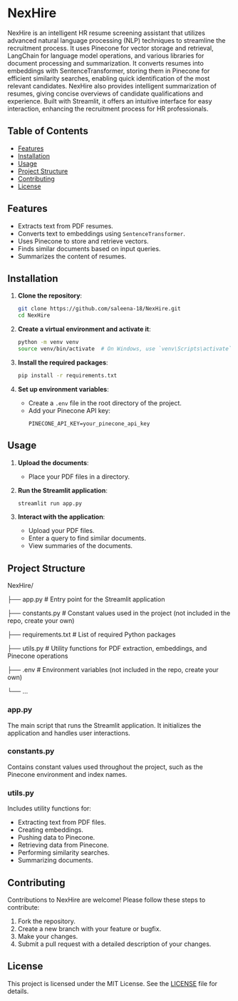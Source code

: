# NexHire

NexHire is an intelligent HR resume screening assistant that utilizes advanced natural language processing (NLP) techniques to streamline the recruitment process. It uses Pinecone for vector storage and retrieval, LangChain for language model operations, and various libraries for document processing and summarization. It converts resumes into embeddings with SentenceTransformer, storing them in Pinecone for efficient similarity searches, enabling quick identification of the most relevant candidates. NexHire also provides intelligent summarization of resumes, giving concise overviews of candidate qualifications and experience. Built with Streamlit, it offers an intuitive interface for easy interaction, enhancing the recruitment process for HR professionals.

## Table of Contents

- [Features](#features)
- [Installation](#installation)
- [Usage](#usage)
- [Project Structure](#project-structure)
- [Contributing](#contributing)
- [License](#license)

## Features

- Extracts text from PDF resumes.
- Converts text to embeddings using `SentenceTransformer`.
- Uses Pinecone to store and retrieve vectors.
- Finds similar documents based on input queries.
- Summarizes the content of resumes.

## Installation

1. **Clone the repository**:
    ```bash
    git clone https://github.com/saleena-18/NexHire.git
    cd NexHire
    ```

2. **Create a virtual environment and activate it**:
    ```bash
    python -m venv venv
    source venv/bin/activate  # On Windows, use `venv\Scripts\activate`
    ```

3. **Install the required packages**:
    ```bash
    pip install -r requirements.txt
    ```

4. **Set up environment variables**:
    - Create a `.env` file in the root directory of the project.
    - Add your Pinecone API key:
        ```env
        PINECONE_API_KEY=your_pinecone_api_key
        ```

## Usage

1. **Upload the documents**:
    - Place your PDF files in a directory.

2. **Run the Streamlit application**:
    ```bash
    streamlit run app.py
    ```

3. **Interact with the application**:
    - Upload your PDF files.
    - Enter a query to find similar documents.
    - View summaries of the documents.

## Project Structure

NexHire/

├── app.py # Entry point for the Streamlit application 

├── constants.py # Constant values used in the project (not included in the repo, create your own) 

├── requirements.txt # List of required Python packages 

├── utils.py # Utility functions for PDF extraction, embeddings, and Pinecone operations 

├── .env # Environment variables (not included in the repo, create your own) 

└── ...


### app.py

The main script that runs the Streamlit application. It initializes the application and handles user interactions.

### constants.py

Contains constant values used throughout the project, such as the Pinecone environment and index names.

### utils.py

Includes utility functions for:
- Extracting text from PDF files.
- Creating embeddings.
- Pushing data to Pinecone.
- Retrieving data from Pinecone.
- Performing similarity searches.
- Summarizing documents.

## Contributing

Contributions to NexHire are welcome! Please follow these steps to contribute:

1. Fork the repository.
2. Create a new branch with your feature or bugfix.
3. Make your changes.
4. Submit a pull request with a detailed description of your changes.

## License

This project is licensed under the MIT License. See the [LICENSE](LICENSE) file for details.


